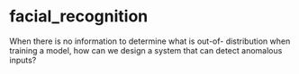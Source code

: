 # facial_recognition
When there is no information to determine what is out-of- distribution when training a model, how can we design a system that can detect anomalous inputs?
